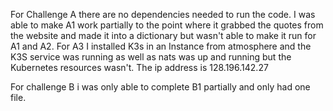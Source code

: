 For Challenge A there are no dependencies needed to run the code. I was able to make A1 work partially to the point where
it grabbed the quotes from the website and made it into a dictionary but wasn't able to make it run for A1 and A2.
For A3 I installed K3s in an Instance from atmosphere and the K3S service was running as well as nats was up and
running but the Kubernetes resources wasn't. The ip address is 128.196.142.27  

For challenge B i was only able to complete B1 partially and only
had one file.